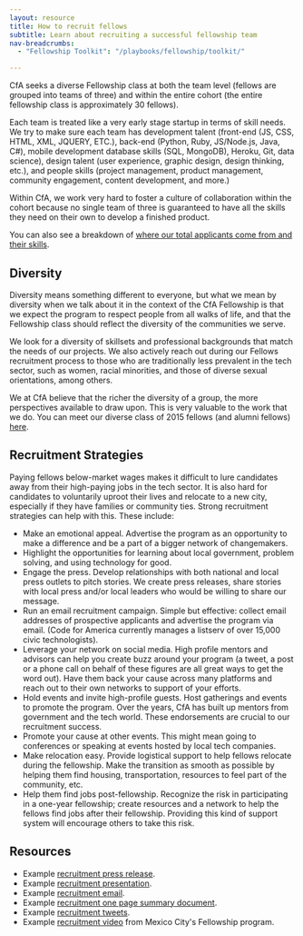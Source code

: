 ```yaml
---
layout: resource
title: How to recruit fellows
subtitle: Learn about recruiting a successful fellowship team
nav-breadcrumbs:
  - "Fellowship Toolkit": "/playbooks/fellowship/toolkit/"

---
```


CfA seeks a diverse Fellowship class at both the team level (fellows are grouped into teams of three) and within the entire cohort (the entire fellowship class is approximately 30 fellows). 

Each team is treated like a very early stage startup in terms of skill needs. We try to make sure each team has development talent (front-end (JS, CSS, HTML, XML, JQUERY, ETC.), back-end (Python, Ruby, JS/Node.js, Java, C#), mobile development database skills (SQL, MongoDB), Heroku, Git, data science), design talent (user experience, graphic design, design thinking, etc.), and people skills (project management, product management, community engagement, content development, and more.)

Within CfA, we work very hard to foster a culture of collaboration within the cohort because no single team of three is guaranteed to have all the skills they need on their own to develop a finished product. 

You can also see a breakdown of [where our total applicants come from and their skills](/blog/2013/08/01/2014_fellows_applications/).

## Diversity

Diversity means something different to everyone, but what we mean by diversity when we talk about it in the context of the CfA Fellowship is that we expect the program to respect people from all walks of life, and that the Fellowship class should reflect the diversity of the communities we serve. 

We look for a diversity of skillsets and professional backgrounds that match the needs of our projects. We also actively reach out during our Fellows recruitment process to those who are traditionally less prevalent in the tech sector, such as women, racial minorities, and those of diverse sexual orientations, among others. 

We at CfA believe that the richer the diversity of a group, the more perspectives available to draw upon. This is very valuable to the work that we do. You can meet our diverse class of 2015 fellows (and alumni fellows) [here](/geeks/our-geeks/2015-fellows/). 

## Recruitment Strategies

Paying fellows below-market wages makes it difficult to lure candidates away from their high-paying jobs in the tech sector. It is also hard for candidates to voluntarily uproot their lives and relocate to a new city, especially if they have families or community ties. Strong recruitment strategies can help with this. These include:

 - Make an emotional appeal. Advertise the program as an opportunity to make a difference and be a part of a bigger network of changemakers. 
 - Highlight the opportunities for learning about local government, problem solving, and using technology for good.
 - Engage the press. Develop relationships with both national and local press outlets to pitch stories. We create press releases, share stories with local press and/or local leaders who would be willing to share our message. 
 - Run an email recruitment campaign. Simple but effective: collect email addresses of prospective applicants and advertise the program via email. (Code for America currently manages a listserv of over 15,000 civic technologists). 
 - Leverage your network on social media. High profile mentors and advisors can help you create buzz around your program (a tweet, a post or a phone call on behalf of these figures are all great ways to get the word out). Have them back your cause across many platforms and reach out to their own networks to support of your efforts. 
 - Hold events and invite high-profile guests. Host gatherings and events to promote the program. Over the years, CfA has built up mentors from government and the tech world.  These endorsements are crucial to our recruitment success. 
 - Promote your cause at other events. This might mean going to conferences or speaking at events hosted by local tech companies.
 - Make relocation easy. Provide logistical support to help fellows relocate during the fellowship. Make the transition as smooth as possible by helping them find housing,  transportation, resources to feel part of the community, etc. 
 - Help them find jobs post-fellowship. Recognize the risk in participating in a one-year fellowship; create resources and a network to help the fellows find jobs after their fellowship. Providing this kind of support system will encourage others to take this risk.

## Resources 

 - Example [recruitment press release](https://docs.google.com/document/d/1OYHBMkubufM-Y-FSaHNby6WseXfctzuvlzYRz7WH-OA/edit). 
 - Example [recruitment presentation](https://docs.google.com/a/codeforamerica.org/presentation/d/1YUEvgW9bWCvbaQjrdo-SNVVRUhzsqtyFJwt9pgrxL5s/edit#slide=id.p14). 
 - Example [recruitment email](https://docs.google.com/a/codeforamerica.org/document/d/1-3POEes1u3aLjKC0xflnd_k-HHnNrlWu53GyP_1pemE/edit). 
 - Example [recruitment one page summary document](https://docs.google.com/a/codeforamerica.org/document/d/1ptgrXFnF9wrqMhZqSvnvkUhGPWMbCr5oi4JdzYH-pBk/edit).
 - Example [recruitment tweets](https://docs.google.com/a/codeforamerica.org/document/d/1ptgrXFnF9wrqMhZqSvnvkUhGPWMbCr5oi4JdzYH-pBk/edit). 
 - Example [recruitment video](https://vimeo.com/70212611) from Mexico City's Fellowship program.


